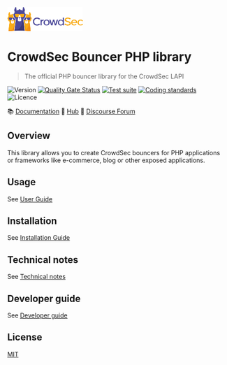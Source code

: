 ![CrowdSec Logo](https://raw.githubusercontent.com/crowdsecurity/php-cs-bouncer/main/docs/images/logo_crowdsec.png)

# CrowdSec Bouncer PHP library

> The official PHP bouncer library for the CrowdSec LAPI

![Version](https://img.shields.io/github/v/release/crowdsecurity/php-cs-bouncer?include_prereleases)
[![Quality Gate Status](https://sonarcloud.io/api/project_badges/measure?project=crowdsecurity_php-cs-bouncer&metric=alert_status)](https://sonarcloud.io/dashboard?id=crowdsecurity_php-cs-bouncer)
[![Test suite](https://github.com/crowdsecurity/php-cs-bouncer/actions/workflows/test-suite.yml/badge.svg)](https://github.com/crowdsecurity/php-cs-bouncer/actions/workflows/test-suite.yml)
[![Coding standards](https://github.com/crowdsecurity/php-cs-bouncer/actions/workflows/coding-standards.yml/badge.svg)](https://github.com/crowdsecurity/php-cs-bouncer/actions/workflows/coding-standards.yml)
![Licence](https://img.shields.io/github/license/crowdsecurity/php-cs-bouncer)


:books: <a href="https://doc.crowdsec.net">Documentation</a>
:diamond_shape_with_a_dot_inside: <a href="https://hub.crowdsec.net">Hub</a>
:speech_balloon: <a href="https://discourse.crowdsec.net">Discourse Forum</a>


## Overview

This library allows you to create CrowdSec bouncers for PHP applications or frameworks like e-commerce, blog or other exposed applications.

## Usage

See [User Guide](https://github.com/crowdsecurity/php-cs-bouncer/blob/main/docs/USER_GUIDE.md)

## Installation

See [Installation Guide](https://github.com/crowdsecurity/php-cs-bouncer/blob/main/docs/INSTALLATION_GUIDE.md)


## Technical notes

See [Technical notes](https://github.com/crowdsecurity/php-cs-bouncer/blob/main/docs/TECHNICAL_NOTES.md)

## Developer guide

See [Developer guide](https://github.com/crowdsecurity/php-cs-bouncer/blob/main/docs/DEVELOPER.md)


## License

[MIT](https://github.com/crowdsecurity/php-cs-bouncer/blob/main/LICENSE)
